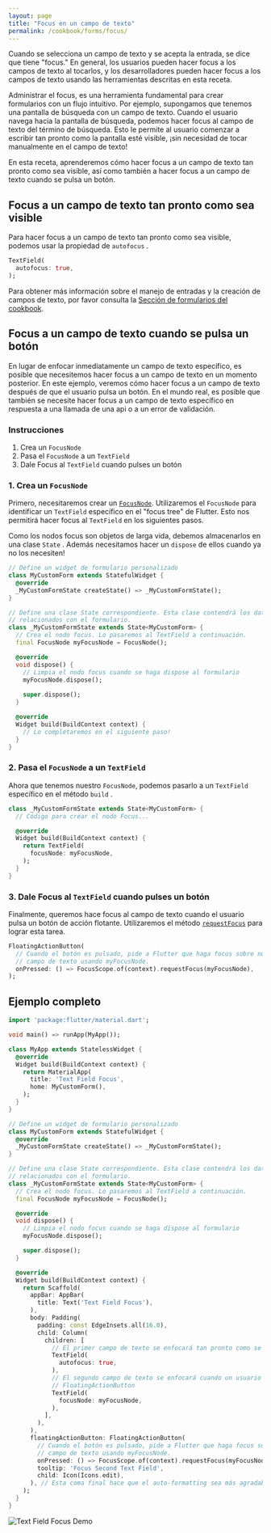 ```yaml
---
layout: page
title: "Focus en un campo de texto"
permalink: /cookbook/forms/focus/
---
```


Cuando se selecciona un campo de texto y se acepta la entrada, se dice que tiene  "focus." En general, los usuarios pueden hacer focus a los campos de texto al tocarlos, y los desarrolladores pueden hacer focus a los campos de texto usando las herramientas descritas en esta receta. 

Administrar el focus, es una herramienta fundamental para crear formularios con un flujo intuitivo. Por ejemplo, supongamos que tenemos una pantalla de búsqueda con un campo de texto. Cuando el usuario navega hacia la pantalla de búsqueda, podemos hacer focus al campo de texto del término de búsqueda. Esto le permite al usuario comenzar a escribir tan pronto como la pantalla esté visible, ¡sin necesidad de tocar manualmente en el campo de texto!

En esta receta, aprenderemos cómo hacer focus a un campo de texto tan pronto como sea visible, así como también a hacer focus a un campo de texto cuando se pulsa un botón.

## Focus a un campo de texto tan pronto como sea visible

Para hacer focus a un campo de texto tan pronto como sea visible, podemos usar la propiedad de `autofocus` .

<!-- skip -->
```dart
TextField(
  autofocus: true,
);
```

Para obtener más información sobre el manejo de entradas y la creación de campos de texto, por favor consulta la 
[Sección de formularios del cookbook](/cookbook#formularios).

## Focus a un campo de texto cuando se pulsa un botón

En lugar de enfocar inmediatamente un campo de texto específico, es posible que necesitemos hacer focus a un campo de texto en un momento posterior. En este ejemplo, veremos cómo hacer focus a un campo de texto después de que el usuario pulsa un botón. En el mundo real, es posible que también se necesite hacer focus a un campo de texto específico en respuesta a una llamada de una api o a un error de validación.

### Instrucciones

  1. Crea un `FocusNode`
  2. Pasa el `FocusNode` a un `TextField`
  3. Dale Focus al `TextField` cuando pulses un botón

### 1. Crea un `FocusNode`

Primero, necesitaremos crear un [`FocusNode`](https://docs.flutter.io/flutter/widgets/FocusNode-class.html).
Utilizaremos el `FocusNode` para identificar un `TextField` específico en el "focus tree" de Flutter. Esto nos permitirá hacer focus al `TextField` en los siguientes pasos.

Como los nodos focus son objetos de larga vida, debemos almacenarlos en una clase `State` . Además necesitamos hacer un `dispose` de ellos cuando ya no los necesiten! 

<!-- skip -->
```dart
// Define un widget de formulario personalizado
class MyCustomForm extends StatefulWidget {
  @override
  _MyCustomFormState createState() => _MyCustomFormState();
}

// Define una clase State correspondiente. Esta clase contendrá los datos
// relacionados con el formulario.
class _MyCustomFormState extends State<MyCustomForm> {
  // Crea el nodo focus. Lo pasaremos al TextField a continuación.
  final FocusNode myFocusNode = FocusNode();

  @override
  void dispose() {
    // Limpia el nodo focus cuando se haga dispose al formulario
    myFocusNode.dispose();
        
    super.dispose();
  }

  @override
  Widget build(BuildContext context) {
    // Lo completaremos en el siguiente paso!
  }
}
```

### 2. Pasa el `FocusNode` a un `TextField`

Ahora que tenemos nuestro `FocusNode`, podemos pasarlo a un `TextField` específico en el método `build` . 

<!-- skip -->
```dart
class _MyCustomFormState extends State<MyCustomForm> {
  // Código para crear el nodo Focus...

  @override
  Widget build(BuildContext context) {
    return TextField(
      focusNode: myFocusNode,
    );
  }
}
```

### 3. Dale Focus al `TextField` cuando pulses un botón

Finalmente, queremos hace focus al campo de texto cuando el usuario pulsa un botón de acción flotante. Utilizaremos el método [`requestFocus`](https://docs.flutter.io/flutter/widgets/FocusScopeNode/requestFocus.html) para lograr esta tarea.

<!-- skip -->
```dart
FloatingActionButton(
  // Cuando el botón es pulsado, pide a Flutter que haga focus sobre nuestro
  // campo de texto usando myFocusNode.
  onPressed: () => FocusScope.of(context).requestFocus(myFocusNode),
);
```

## Ejemplo completo

```dart
import 'package:flutter/material.dart';

void main() => runApp(MyApp());

class MyApp extends StatelessWidget {
  @override
  Widget build(BuildContext context) {
    return MaterialApp(
      title: 'Text Field Focus',
      home: MyCustomForm(),
    );
  }
}

// Define un widget de formulario personalizado
class MyCustomForm extends StatefulWidget {
  @override
  _MyCustomFormState createState() => _MyCustomFormState();
}

// Define una clase State correspondiente. Esta clase contendrá los datos
// relacionados con el formulario.
class _MyCustomFormState extends State<MyCustomForm> {
  // Crea el nodo focus. Lo pasaremos al TextField a continuación.
  final FocusNode myFocusNode = FocusNode();

  @override
  void dispose() {
    // Limpia el nodo focus cuando se haga dispose al formulario
    myFocusNode.dispose();

    super.dispose();
  }

  @override
  Widget build(BuildContext context) {
    return Scaffold(
      appBar: AppBar(
        title: Text('Text Field Focus'),
      ),
      body: Padding(
        padding: const EdgeInsets.all(16.0),
        child: Column(
          children: [
            // El primer campo de texto se enfocará tan pronto como se inicie la aplicación
            TextField(
              autofocus: true,
            ),
            // El segundo campo de texto se enfocará cuando un usuario pulse el
            // FloatingActionButton
            TextField(
              focusNode: myFocusNode,
            ),
          ],
        ),
      ),
      floatingActionButton: FloatingActionButton(
        // Cuando el botón es pulsado, pide a Flutter que haga focus sobre nuestro
        // campo de texto usando myFocusNode.
        onPressed: () => FocusScope.of(context).requestFocus(myFocusNode),
        tooltip: 'Focus Second Text Field',
        child: Icon(Icons.edit),
      ), // Esta coma final hace que el auto-formatting sea más agradable para los métodos build.
    );
  }
}
```

![Text Field Focus Demo](/images/cookbook/focus.gif)
